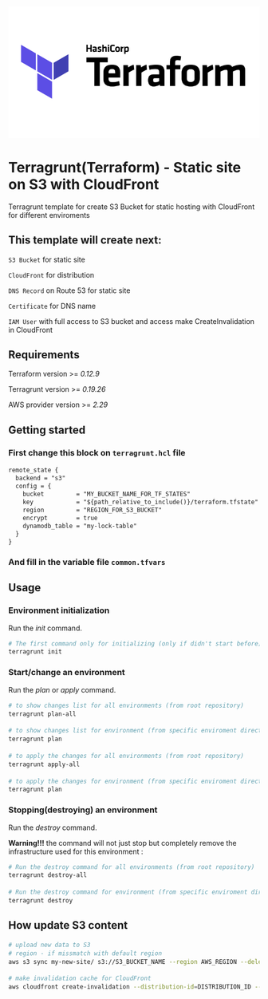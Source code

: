 ![terraform](terraform-logo.png)

# Terragrunt(Terraform) - Static site on S3 with CloudFront
Terragrunt template for create S3 Bucket for static hosting with CloudFront for different enviroments
## This template will create next:

`S3 Bucket` for static site

`CloudFront` for distribution

`DNS Record` on Route 53 for static site

`Certificate` for DNS name

`IAM User` with full access to S3 bucket and access make CreateInvalidation in CloudFront



## Requirements
Terraform version >= *0.12.9*

Terragrunt version >= *0.19.26*

AWS provider version >= *2.29*

## Getting started
### First change this block on `terragrunt.hcl` file

```
remote_state {
  backend = "s3"
  config = {
    bucket         = "MY_BUCKET_NAME_FOR_TF_STATES"
    key            = "${path_relative_to_include()}/terraform.tfstate"
    region         = "REGION_FOR_S3_BUCKET"
    encrypt        = true
    dynamodb_table = "my-lock-table"
  }
}

```

### And fill in the variable file `common.tfvars`



## Usage
### Environment initialization
Run the *init* command.
```bash
# The first command only for initializing (only if didn't start before)
terragrunt init

```
### Start/change an environment
Run the *plan* or *apply* command.
```bash
# to show changes list for all environments (from root repository)
terragrunt plan-all

# to show changes list for environment (from specific enviroment directory)
terragrunt plan

# to apply the changes for all environments (from root repository)
terragrunt apply-all

# to apply the changes for environment (from specific enviroment directory)
terragrunt plan
```

### Stopping(destroying) an environment
Run the *destroy* command.

**Warning!!!** the command will not just stop but completely remove the infrastructure used for this environment :

```bash
# Run the destroy command for all environments (from root repository)
terragrunt destroy-all

# Run the destroy command for environment (from specific enviroment directory)
terragrunt destroy
```

## How update S3 content

```bash
# upload new data to S3
# region - if missmatch with default region
aws s3 sync my-new-site/ s3://S3_BUCKET_NAME --region AWS_REGION --delete

# make invalidation cache for CloudFront
aws cloudfront create-invalidation --distribution-id=DISTRIBUTION_ID --paths '/index.html'

```
